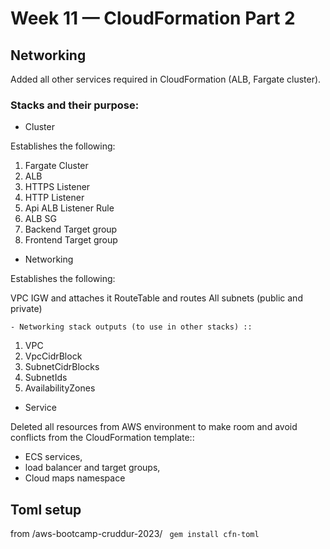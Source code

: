 # Week 11 — CloudFormation Part 2

## Networking

Added all other services required in CloudFormation (ALB, Fargate cluster).

### Stacks and their purpose:

- Cluster

Establishes the following:

1. Fargate Cluster
2. ALB
3. HTTPS Listener
4. HTTP Listener
5. Api ALB Listener Rule
6. ALB SG
7. Backend Target group
8. Frontend Target group

- Networking

Establishes the following:

VPC
IGW and attaches it
RouteTable and routes
All subnets (public and private)

    - Networking stack outputs (to use in other stacks) ::

1. VPC
2. VpcCidrBlock
3. SubnetCidrBlocks
4. SubnetIds
5. AvailabilityZones

- Service


Deleted all resources from AWS environment to make room and avoid conflicts from the CloudFormation template::

- ECS services,
- load balancer and target groups,
- Cloud maps namespace





## Toml setup

from /aws-bootcamp-cruddur-2023/
` gem install cfn-toml`
